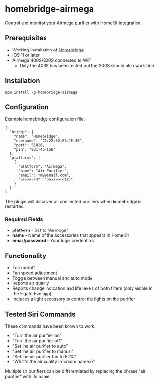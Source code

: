 # homebridge-airmega

Control and monitor your Airmega purifier with HomeKit integration.

## Prerequisites

* Working installation of [Homebridge](https://github.com/nfarina/homebridge)
* iOS 11 or later
* Airmega 400S/300S connected to WiFi
    * Only the 400S has been tested but the 300S should also work fine.

## Installation

```
npm install -g homebridge-airmega
```

## Configuration

Example homebridge configuration file:

```
{
  "bridge": {
    "name": "Homebridge",
    "username": "CD:22:3D:E3:CE:30",
    "port": 51826,
    "pin": "031-45-156"
  },
  "platforms": [
    {
      "platform": "Airmega",
      "name": "Air Purifier",
      "email": "my@email.com",
      "password": "password123"
    }
  ]
}
```

The plugin will discover all connected purifiers when homebridge is restarted.

### Required Fields
* **platform** - Set to "Airmega"
* **name** - Name of the accessories that appears in HomeKit
* **email/password** - Your login credentials

## Functionality

* Turn on/off
* Fan speed adjustment
* Toggle between manual and auto mode
* Reports air quality
* Reports change indication and life levels of both filters (only visible in the Elgato Eve app)
* Includes a light accessory to control the lights on the purifier

## Tested Siri Commands

These commands have been known to work:

* "Turn the air purifier on"
* "Turn the air purifier off"
* "Set the air purifier to auto"
* "Set the air purifier to manual"
* "Set the air purifier fan to 50%"
* "What's the air quality in \<room name\>?"

Multiple air purifiers can be differentiated by replacing the phrase "air purifier" with its name.